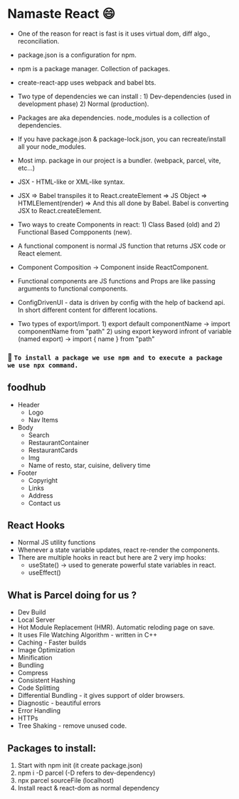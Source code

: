 # Namaste React 😄

- One of the reason for react is fast is it uses virtual dom, diff algo., reconciliation.

- package.json is a configuration for npm.

- npm is a package manager. Collection of packages.

- create-react-app uses webpack and babel bts.

- Two type of dependencies we can install : 1) Dev-dependencies (used in development phase) 2) Normal (production).

- Packages are aka dependencies. node_modules is a collection of dependencies.

- If you have package.json & package-lock.json, you can recreate/install all your node_modules.

- Most imp. package in our project is a bundler. (webpack, parcel, vite, etc...)

- JSX - HTML-like or XML-like syntax.

- JSX => Babel transpiles it to React.createElement => JS Object => HTMLElement(render) => And this all done by Babel. Babel is converting JSX to React.createElement.

- Two ways to create Components in react: 1) Class Based (old) and 2) Functional Based Compponents (new).

- A functional component is normal JS function that returns JSX code or React element.

- Component Composition -> Component inside ReactComponent.

- Functional components are JS functions and Props are like passing arguments to functional components.

- ConfigDrivenUI - data is driven by config with the help of backend api. In short different content for different locations.

- Two types of export/import. 1) export default componentName -> import componentName from "path" 2) using export keyword infront of variable (named export) -> import { name } from "path"

### 🚀 `To install a package we use npm and to execute a package we use npx command.`

## foodhub

- Header
  - Logo
  - Nav Items
- Body
  - Search
  - RestaurantContainer
  - RestaurantCards
  - Img
  - Name of resto, star, cuisine, delivery time
- Footer
  - Copyright
  - Links
  - Address
  - Contact us

## React Hooks

- Normal JS utility functions
- Whenever a state variable updates, react re-render the components.
- There are multiple hooks in react but here are 2 very imp hooks:
  - useState() -> used to generate powerful state variables in react.
  - useEffect()

## What is Parcel doing for us ?

- Dev Build
- Local Server
- Hot Module Replacement (HMR). Automatic reloding page on save.
- It uses File Watching Algorithm - written in C++
- Caching - Faster builds
- Image Optimization
- Minification
- Bundling
- Compress
- Consistent Hashing
- Code Splitting
- Differential Bundling - it gives support of older browsers.
- Diagnostic - beautiful errors
- Error Handling
- HTTPs
- Tree Shaking - remove unused code.

## Packages to install:

1. Start with npm init (it create package.json)
2. npm i -D parcel (-D refers to dev-dependency)
3. npx parcel sourceFile (localhost)
4. Install react & react-dom as normal dependency
